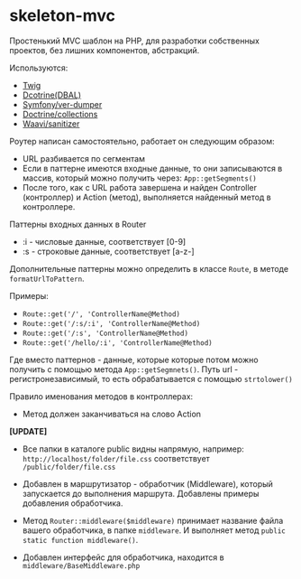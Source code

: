 # skeleton-mvc
Простенький MVC шаблон на PHP, для разработки собственных проектов, без лишних компонентов, абстракций.

Используются:
- [Twig](https://packagist.org/packages/twig/twig)
- [Dcotrine(DBAL)](https://packagist.org/packages/doctrine/dbal)
- [Symfony/ver-dumper](https://packagist.org/packages/symfony/var-dumper)
- [Doctrine/collections](https://packagist.org/packages/doctrine/collections)
- [Waavi/sanitizer](https://packagist.org/packages/waavi/sanitizer)

Роутер написан самостоятельно, работает он следующим образом:

- URL разбивается по сегментам
- Если в паттерне имеются входные данные, то они
записываются в массив, который можно получить через:
```App::getSegments()```
- После того, как с URL работа завершена и найден Controller (контроллер) и Action (метод), выполняется найденный метод в контроллере.

Паттерны входных данных в Router
- :i - числовые данные, соответствует [0-9]
- :s - строковые данные, соответствует [a-z-]

Дополнительные паттерны можно определить в классе ```Route```, в методе ```formatUrlToPattern```.

Примеры:

- ```Route::get('/', 'ControllerName@Method)```
- ```Route::get('/:s/:i', 'ControllerName@Method)```
- ```Route::get('/:s', 'ControllerName@Method)```
- ```Route::get('/hello/:i', 'ControllerName@Method)```

Где вместо паттернов - данные, которые которые потом можно получить с помощью метода ```App::getSegmnets()```.
Путь url - регистронезависимый, то есть обрабатывается с помощью ```strtolower()```

Правило именования методов в контроллерах:

- Метод должен заканчиваться на слово Action

**[UPDATE]**

- Все папки в каталоге public видны напрямую, например:
```http://localhost/folder/file.css``` соответствует ```/public/folder/file.css```

- Добавлен в маршрутизатор - обработчик (Middleware), который запускается до выполнения маршрута. Добавлены примеры добавления обработчика.

- Метод ```Router::middleware($middleware)``` принимает название файла вашего обработчика, в папке ```middleware```. И выполняет метод ```public static function middleware()```.

- Добавлен интерфейс для обработчика, находится в ```middleware/BaseMiddleware.php```